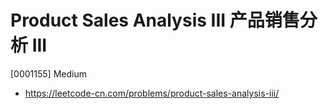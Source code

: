# Product Sales Analysis III 产品销售分析 III

[0001155] Medium

- https://leetcode-cn.com/problems/product-sales-analysis-iii/

